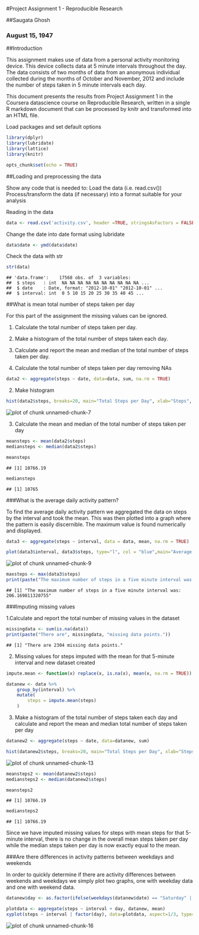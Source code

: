 #Project Assignment 1 - Reproducible Research

##Saugata Ghosh

### August 15, 1947

##Introduction

This assignment makes use of data from a personal activity monitoring device. This device collects data at 5 minute intervals throughout the day. The data consists of two months of data from an anonymous individual collected during the months of October and November, 2012 and include the number of steps taken in 5 minute intervals each day.

This document presents the results from Project Assignment 1 in the Coursera datascience course on Reproducible Research, written in a single R markdown document that can be processed by knitr and transformed into an HTML file.

Load packages and set default options


```r
library(dplyr)
library(lubridate)
library(lattice)
library(knitr)
```


```r
opts_chunk$set(echo = TRUE)
```
##Loading and preprocessing the data

Show any code that is needed to:
Load the data (i.e. read.csv())
Process/transform the data (if necessary) into a format suitable for your analysis

Reading in the data


```r
data <- read.csv('activity.csv', header =TRUE, stringsAsFactors = FALSE)
```

Change the date into date format using lubridate

```r
data$date <- ymd(data$date)
```
Check the data with str

```r
str(data)
```

```
## 'data.frame':	17568 obs. of  3 variables:
##  $ steps   : int  NA NA NA NA NA NA NA NA NA NA ...
##  $ date    : Date, format: "2012-10-01" "2012-10-01" ...
##  $ interval: int  0 5 10 15 20 25 30 35 40 45 ...
```
##What is mean total number of steps taken per day

For this part of the assignment the missing values can be ignored.

1. Calculate the total number of steps taken per day.
2. Make a histogram of the total number of steps taken each day.
3. Calculate and report the mean and median of the total number of steps taken per day.

1. Calculate the total number of steps taken per day removing NAs 

```r
data2 <- aggregate(steps ~ date, data=data, sum, na.rm = TRUE)
```
2. Make histogram


```r
hist(data2$steps, breaks=20, main="Total Steps per Day", xlab="Steps", ylab="Frequency")
```

![plot of chunk unnamed-chunk-7](figure/unnamed-chunk-7-1.png)

3. Calculate the mean and median of the total number of steps taken per day


```r
meansteps <- mean(data2$steps)
mediansteps <- median(data2$steps)

meansteps
```

```
## [1] 10766.19
```

```r
mediansteps
```

```
## [1] 10765
```

###What is the average daily activity pattern?

To find the average daily activity pattern we aggregated the data on steps by the interval and took the mean. This was then plotted into a graph where the pattern is easily discernible. The maximum value is found numerically and displayed.


```r
data3 <- aggregate(steps ~ interval, data = data, mean, na.rm = TRUE)

plot(data3$interval, data3$steps, type="l", col = "blue",main="Average Steps per Five Minute Interval", xlab="Interval No.", ylab="steps")
```

![plot of chunk unnamed-chunk-9](figure/unnamed-chunk-9-1.png)


```r
maxsteps <- max(data3$steps)
print(paste("The maximum number of steps in a five minute interval was: ", maxsteps))
```

```
## [1] "The maximum number of steps in a five minute interval was:  206.169811320755"
```

###Imputing missing values

1.Calculate and report the total number of missing values in the dataset


```r
missingdata <- sum(is.na(data))
print(paste("There are", missingdata, "missing data points."))
```

```
## [1] "There are 2304 missing data points."
```

2. Missing values for steps imputed with the mean for that 5-minute interval and new dataset created


```r
impute.mean <- function(x) replace(x, is.na(x), mean(x, na.rm = TRUE))

datanew <- data %>%
    group_by(interval) %>%
    mutate(
        steps = impute.mean(steps)
    )
```
3. Make a histogram of the total number of steps taken each day and calculate and report the mean and median total number of steps taken per day


```r
datanew2 <- aggregate(steps ~ date, data=datanew, sum)

hist(datanew2$steps, breaks=20, main="Total Steps per Day", xlab="Steps", ylab="Frequency")
```

![plot of chunk unnamed-chunk-13](figure/unnamed-chunk-13-1.png)



```r
meansteps2 <- mean(datanew2$steps)
mediansteps2 <- median(datanew2$steps)

meansteps2
```

```
## [1] 10766.19
```

```r
mediansteps2
```

```
## [1] 10766.19
```
Since we have imputed missing values for steps with mean steps for that 5-minute interval, there is no change in the overall mean steps taken per day while the median steps taken per day is now exactly equal to the mean.

###Are there differences in activity patterns between weekdays and weekends

In order to quickly determine if there are activity differences between weekends and weekdays we simply plot two graphs, one with weekday data and one with weekend data.


```r
datanew$day <- as.factor(ifelse(weekdays(datanew$date) == "Saturday" | weekdays(datanew$date) == "Sunday", "weekend", "weekday"))
```


```r
plotdata <- aggregate(steps ~ interval + day, datanew, mean)
xyplot(steps ~ interval | factor(day), data=plotdata, aspect=1/3, type="l")
```

![plot of chunk unnamed-chunk-16](figure/unnamed-chunk-16-1.png)


